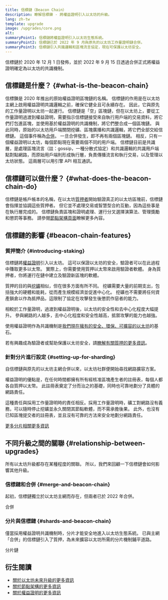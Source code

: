 ```yaml
---
title: 信標鏈（Beacon Chain）
description: 瞭解信標鍊 - 將權益證明引入以太坊的升級。
lang: zh-tw
template: upgrade
image: /upgrades/core.png
alt:
summaryPoint1: 信標鏈將權益證明引入以太坊生態系統。
summaryPoint2: 信標鏈已於 2022 年 9 月與原先的以太坊工作量證明鏈合併。
summaryPoint3: 信標鏈引入共識邏輯和區塊流言協定，現在可保護以太坊安全。
---
```


<UpgradeStatus isShipped dateKey="page-upgrades:page-upgrades-beacon-date">
  信標鏈於 2020 年 12 月 1 日發佈，並於 2022 年 9 月 15 日透過合併正式將權益證明確定為以太坊的共識機制。
</UpgradeStatus>

## 信標鏈是什麼？ \{#what-is-the-beacon-chain}

信標鍊是 2020 年推出的原始權益證明區塊鏈的名稱。 信標鏈的作用是在以太坊主網上啟用權益證明共識邏輯之前，確保它健全且可永續存在。 因此，它與原先的工作量證明以太坊一起運行。 信標鏈是「空」區塊鏈，但在以太坊上，要從工作量證明過渡到權益證明，需要指示信標鏈接受來自執行用戶端的交易資料，將它們打包進區塊，並使用基於權益證明的共識機制，將它們整合成一個區塊鏈。 與此同時，原始的以太坊用戶端關閉挖礦、區塊廣播和共識邏輯，將它們全部交給信標鏈。 這個事件稱為[合併](/roadmap/merge/)。 一旦合併發生，即不再有兩個區塊鏈。 相反，只有一個權益證明以太坊，每個節點現在需要兩個不同的用戶端。 信標鏈目前是共識層，是處理區塊流言（註：gossip，一種分散式協定）和共識邏輯的共識用戶端點對點網路，而原始用戶端則形成執行層，負責傳播流言和執行交易，以及管理以太坊狀態。 這兩層可以用引擎 API 相互通訊。

## 信標鏈可以做什麼？ \{#what-does-the-beacon-chain-do}

信標鏈是帳戶帳本的名稱，在以太坊[質押者](/staking/)開始驗證真正的以太坊區塊前，信標鏈會指揮並協調這些質押者。 但它並不處理交易或智慧型合約互動，因為這些事是在執行層完成的。 信標鏈負責區塊和證明處理、運行分叉選擇演算法、管理獎勵和懲罰等事務。 請參閱[節點架構頁面](/developers/docs/nodes-and-clients/node-architecture/#node-comparison)瞭解更多內容。

## 信標鏈的影響 \{#beacon-chain-features}

### 質押簡介 \{#introducing-staking}

信標鏈將[權益證明](/developers/docs/consensus-mechanisms/pos/)引入以太坊。 這可以保證以太坊的安全，驗證者可以在此過程中賺取更多以太幣。 實際上，你需要使用質押以太幣來啟用驗證者軟體。 身為質押者，你將運行在鏈中建立及驗證新區塊的軟體。

質押的目的與[挖礦](/developers/docs/mining/)相似，但在很多方面有所不同。 挖礦需要大量的前期支出，包括強大的硬體和能耗，從而產生規模經濟並促進中心化。 挖礦也不需要將任何資產鎖倉以作為抵押品，這限制了協定在攻擊發生後懲罰作惡者的能力。

相較於工作量證明，過渡到權益證明後，以太坊的安全性和去中心化程度大幅提升。 參與網路的人越多，去中心化程度和安全性越高，抵禦攻擊的能力也越強。

使用權益證明作為共識機制是[我們現在擁有的安全、環保、可擴容的以太坊](/roadmap/vision/)的基石。

<InfoBanner emoji=":money_bag:">
  若有興趣成為驗證者或幫助保護以太坊安全，請<a href="/staking/">瞭解有關質押的更多資訊</a>。
</InfoBanner>

### 針對分片進行設定 \{#setting-up-for-sharding}

自信標鏈與原先的以太坊主網合併以來，以太坊社群便開始尋找網路擴容方案。

權益證明的優點是，在任何時間都擁有所有經核准區塊產生者的註冊表，每個人都各自質押以太幣。 此註冊表奠定了分而治之的基礎，同時也可靠地劃分了具體的網路責任。

這種責任與採用工作量證明時的責任相反。採用工作量證明時，礦工對網路沒有義務，可以隨時停止挖礦並永久關閉其節點軟體，而不需承擔後果。 此外，也沒有已知區塊提交者的註冊表，並且沒有可靠的方法來安全地劃分網路責任。

[更多分片相關更多資訊](/roadmap/danksharding/)

## 不同升級之間的關聯 \{#relationship-between-upgrades}

所有以太坊升級都存在某種程度的關聯。 所以，我們來回顧一下信標鏈會如何影響其他升級。

### 信標鏈和合併 \{#merge-and-beacon-chain}

起初，信標鏈獨立於以太坊主網而存在，但兩者已於 2022 年合併。

<ButtonLink to="/roadmap/merge/">
  合併
</ButtonLink>

### 分片與信標鏈 \{#shards-and-beacon-chain}

僅當採用權益證明共識機制時，分片才能安全地進入以太坊生態系統。 已與主網「合併」的信標鏈引入了質押，為未來擴容以太坊所需的分片機制鋪平道路。

<ButtonLink to="/roadmap/danksharding/">
  分片鏈
</ButtonLink>

## 衍生閱讀

- [關於以太坊未來升級的更多資訊](/roadmap/vision)
- [關於節點架構的更多資訊](/developers/docs/nodes-and-clients/node-architecture)
- [關於權益證明的更多資訊](/developers/docs/consensus-mechanisms/pos)

